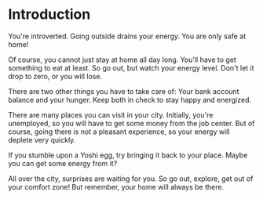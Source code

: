 # Introduction

You're introverted. Going outside drains your energy. You are only safe at home!

Of course, you cannot just stay at home all day long. You'll have to get
something to eat at least. So go out, but watch your energy level. Don't let it
drop to zero, or you will lose.

There are two other things you have to take care of: Your bank account balance
and your hunger. Keep both in check to stay happy and energized.

There are many places you can visit in your city. Initially, you're unemployed,
so you will have to get some money from the job center. But of course, going
there is not a pleasant experience, so your energy will deplete very quickly.

If you stumble upon a Yoshi egg, try bringing it back to your place. Maybe you
can get some energy from it?

All over the city, surprises are waiting for you. So go out, explore, get out of
your comfort zone! But remember, your home will always be there.
